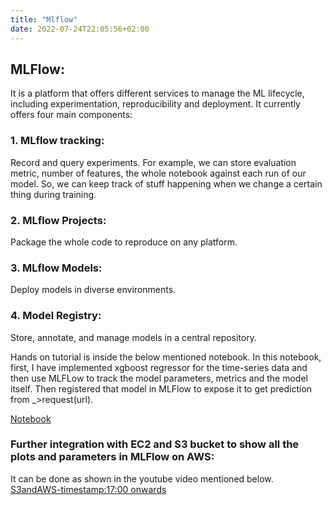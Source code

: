 ```yaml
---
title: "Mlflow"
date: 2022-07-24T22:05:56+02:00
---
```

## MLFlow:
It is a platform that offers different services to manage the ML lifecycle, including experimentation, reproducibility and deployment. It currently offers four main components:
### 1. MLflow tracking:

Record and query experiments. For example, we can store evaluation metric, number of features, the whole notebook against each run of our model. So, we can keep track of stuff happening when we change a certain thing during training.

### 2. MLflow Projects:
Package the whole code to reproduce on any platform.

### 3. MLflow Models:
Deploy models in diverse environments.

### 4. Model Registry:
Store, annotate, and manage models in a central repository.

Hands on tutorial is inside the below mentioned notebook.
In this notebook, first, I have implemented xgboost regressor for the time-series data and then use MLFLow to track the model parameters, metrics and the model itself. Then registered that model in MLFlow to expose it to get prediction from _>request(url).

[Notebook](https://github.com/sudo-umar/python/blob/main/mlflowtutorial%20-%20Jupyter%20Notebook.pdf)

### Further integration with EC2 and S3 bucket to show all the plots and parameters in MLFlow on AWS:

It can be done as shown in the youtube video mentioned below.
[S3andAWS-timestamp:17:00 onwards](https://www.youtube.com/watch?v=osYRsBVId-A)

